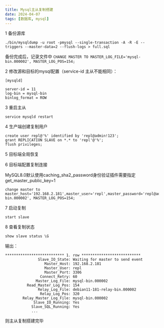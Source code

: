 ```yaml
---
title: Mysql主从复制搭建
date: 2024-04-07
tags: [数据库, mysql]
---
```



1 备份源库

```
./bin/mysqldump -u root -pmysql --single-transaction -A -R -E --triggers --master-data=2 --flush-logs > full.sql
```

备份完成后，记录文件中 `CHANGE MASTER TO MASTER_LOG_FILE='mysql-bin.000002', MASTER_LOG_POS=154;`



2 修改源和目标的mysql配置（service-id 主从不能相同）：



```
[mysqld]

server-id = 11
log-bin = mysql-bin
binlog_format = ROW
```



3 重启主从

```
service mysqld restart
```

4 生产端创建复制用户

```mysql
create user repl@'%' identified by 'repl@admin!123';
grant REPLICATION SLAVE on *.* to 'repl'@'%';
flush privileges;
```

5 目标端全局恢复

6 目标端配置复制连接

MySQL8.0默认使用caching_sha2_password身份验证插件需要指定get_master_public_key=1

```mysql
change master to master_host='192.168.2.181',master_user='repl',master_password='repl@admin!123',master_port=3306,MASTER_LOG_FILE='mysql-bin.000002', MASTER_LOG_POS=154;
```

7 启动复制

```
start slave
```

8 查看复制状态

```
show slave status \G
```

输出：



```
*************************** 1. row ***************************
               Slave_IO_State: Waiting for master to send event
                  Master_Host: 192.168.2.181
                  Master_User: repl
                  Master_Port: 3306
                Connect_Retry: 60
              Master_Log_File: mysql-bin.000002
          Read_Master_Log_Pos: 154
               Relay_Log_File: debian11-181-relay-bin.000002
                Relay_Log_Pos: 320
        Relay_Master_Log_File: mysql-bin.000002
             Slave_IO_Running: Yes
            Slave_SQL_Running: Yes
            ...
```

则主从复制搭建完毕
